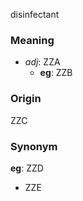 disinfectant
### Meaning
+ _adj_: ZZA
	+ __eg__: ZZB

### Origin

ZZC

### Synonym

__eg__: ZZD

+ ZZE


